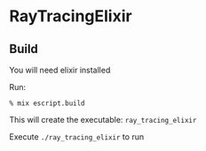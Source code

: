 # RayTracingElixir

## Build

You will need elixir installed

Run:
```
% mix escript.build
```

This will create the executable: `ray_tracing_elixir`

Execute `./ray_tracing_elixir` to run

